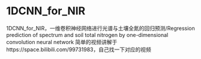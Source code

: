 # 1DCNN_for_NIR
1DCNN_for_NIR，一维卷积神经网络进行光谱与土壤全氮的回归预测/Regression prediction of spectrum and soil total nitrogen by one-dimensional convolution neural network
简单的视频讲解于https://space.bilibili.com/99731983，自己找一下对应的视频
